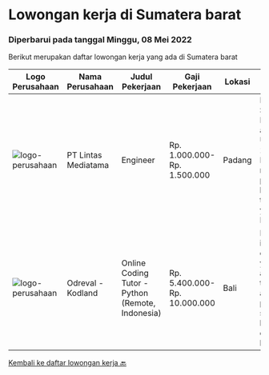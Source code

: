 
  # Lowongan kerja di Sumatera barat

  ### Diperbarui pada tanggal Minggu, 08 Mei 2022

  Berikut merupakan daftar lowongan kerja yang ada di Sumatera barat

  |Logo Perusahaan | Nama Perusahaan | Judul Pekerjaan | Gaji Pekerjaan | Lokasi | Deskripsi | Tanggal diunggah | Pranala |
  | -------------- | --------------- | --------------- | --------- | --------- | -------------- | ------- | ----------- |
  |![logo-perusahaan](https://image-service-cdn.seek.com.au/9558b5b5d24d54cfd3ef94c756ed949f8e32384d/ee4dce1061f3f616224767ad58cb2fc751b8d2dc)|PT Lintas Mediatama|Engineer|Rp. 1.000.000-Rp. 1.500.000|Padang|Pendidikan SMK/STM Listrik, TKJ atau Elektro, Usia Maksimal 27 Tahun Minimal memiliki pengalaman kerja selama 1 tahun di bidang yang sama Mampu...|Rabu, 04 Mei 2022|https://www.jobstreet.co.id/id/job/engineer-3866339?token=0~1b6f7294-935e-46f4-a965-a656a59e477f&sectionRank=1&jobId=jobstreet-id-job-3866339|
|![logo-perusahaan](https://image-service-cdn.seek.com.au/4f8967a481e79165e4bd3645db3156706ef190b8/ee4dce1061f3f616224767ad58cb2fc751b8d2dc)|Odreval - Kodland|Online Coding Tutor - Python (Remote, Indonesia)|Rp. 5.400.000-Rp. 10.000.000|Bali|Kodland adalah international coding school yang mendidik anak usia 7-17 tahun. Kami adalah perusahaan start-up yang berpengalaman dan terus berkembang...|Rabu, 13 April 2022|https://www.jobstreet.co.id/id/job/online-coding-tutor-python-remote-indonesia-4915076/origin/my?token=0~1b6f7294-935e-46f4-a965-a656a59e477f&sectionRank=2&jobId=jobstreet-my-job-4915076|


  [Kembali ke daftar lowongan kerja 🔙](../README.md#daftar-lowongan-kerja)
  
